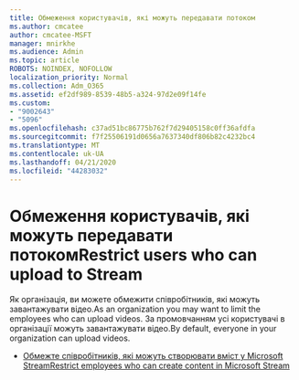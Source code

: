 ```yaml
---
title: Обмеження користувачів, які можуть передавати потоком
ms.author: cmcatee
author: cmcatee-MSFT
manager: mnirkhe
ms.audience: Admin
ms.topic: article
ROBOTS: NOINDEX, NOFOLLOW
localization_priority: Normal
ms.collection: Adm_O365
ms.assetid: ef2df989-8539-48b5-a324-97d2e09f14fe
ms.custom:
- "9002643"
- "5096"
ms.openlocfilehash: c37ad51bc86775b762f7d29405158c0ff36afdfa
ms.sourcegitcommit: f7f25506191d0656a7637340df806b82c4232bc4
ms.translationtype: MT
ms.contentlocale: uk-UA
ms.lasthandoff: 04/21/2020
ms.locfileid: "44283032"
---
```

# <a name="restrict-users-who-can-upload-to-stream"></a><span data-ttu-id="c6835-102">Обмеження користувачів, які можуть передавати потоком</span><span class="sxs-lookup"><span data-stu-id="c6835-102">Restrict users who can upload to Stream</span></span>

<span data-ttu-id="c6835-103">Як організація, ви можете обмежити співробітників, які можуть завантажувати відео.</span><span class="sxs-lookup"><span data-stu-id="c6835-103">As an organization you may want to limit the employees who can upload videos.</span></span> <span data-ttu-id="c6835-104">За промовчанням усі користувачі в організації можуть завантажувати відео.</span><span class="sxs-lookup"><span data-stu-id="c6835-104">By default, everyone in your organization can upload videos.</span></span>

- [<span data-ttu-id="c6835-105">Обмежте співробітників, які можуть створювати вміст у Microsoft Stream</span><span class="sxs-lookup"><span data-stu-id="c6835-105">Restrict employees who can create content in Microsoft Stream</span></span>](https://docs.microsoft.com/stream/restrict-uploaders)
